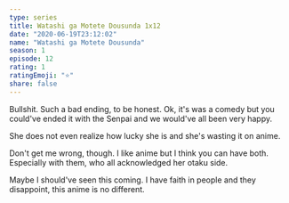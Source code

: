 ```yaml
--- 
type: series 
title: Watashi ga Motete Dousunda 1x12 
date: "2020-06-19T23:12:02" 
name: "Watashi ga Motete Dousunda" 
season: 1 
episode: 12 
rating: 1 
ratingEmoji: "⭐️" 
share: false 
---
```


Bullshit. Such a bad ending, to be honest. Ok, it's was a comedy but you could've ended it with the Senpai and we would've all been very happy.

She does not even realize how lucky she is and she's wasting it on anime.

Don't get me wrong, though. I like anime but I think you can have both. Especially with them, who all acknowledged her otaku side.

Maybe I should've seen this coming. I have faith in people and they disappoint, this anime is no different.
